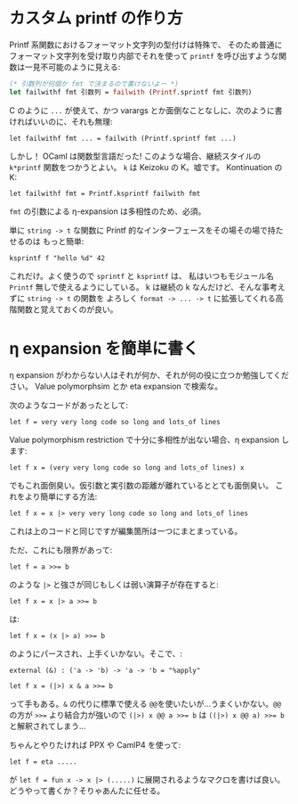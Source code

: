 # カスタム printf の作り方

Printf 系関数におけるフォーマット文字列の型付けは特殊で、
そのため普通にフォーマット文字列を受け取り内部でそれを使って
`printf` を呼び出すような関数は一見不可能のように見える:

```ocaml
(* 引数列が何個か fmt で決まるので書けないよー *)
let failwithf fmt 引数列 = failwith (Printf.sprintf fmt 引数列)
```

C のように `...` が使えて、かつ varargs とか面倒なことなしに、次のように書ければいいのに、それも無理:

```
let failwithf fmt ... = failwith (Printf.sprintf fmt ...)
```

しかし！ OCaml は関数型言語だった! このような場合、継続スタイルの `k*printf` 関数をつかうとよい。 
`k` は Keizoku の K。嘘です。 Kontinuation の K:

```
let failwithf fmt = Printf.ksprintf failwith fmt
```

`fmt` の引数による η-expansion は多相性のため、必須。

単に `string -> t` な関数に Printf 的なインターフェースをその場その場で持たせるのは
もっと簡単:

```
ksprintf f "hello %d" 42
```

これだけ。よく使うので `sprintf` と `ksprintf` は、
私はいつもモジュール名 `Printf` 無しで使えるようにしている。
k は継続の k なんだけど、そんな事考えずに `string -> t` の関数を
よろしく `format -> ... -> t` に拡張してくれる高階関数と覚えておくのが良い。






# η expansion を簡単に書く

η expansion がわからない人はそれが何か、それが何の役に立つか勉強してください。
Value polymorphsim とか eta expansion で検索な。

次のようなコードがあったとして:

```
let f = very very long code so long and lots_of lines
```

Value polymorphism restriction で十分に多相性が出ない場合、η expansion します:

```
let f x = (very very long code so long and lots_of lines) x
```

でもこれ面倒臭い。仮引数と実引数の距離が離れているととても面倒臭い。
これをより簡単にする方法:

```
let f x = x |> very very long code so long and lots_of lines
```

これは上のコードと同じですが編集箇所は一つにまとまっている。

ただ、これにも限界があって:

    let f = a >>= b

のような `|>` と強さが同じもしくは弱い演算子が存在すると:

```
let f x = x |> a >>= b
```

は:

```
let f x = (x |> a) >>= b
```

のようにパースされ、上手くいかない。そこで、:

```
external (&) : ('a -> 'b) -> 'a -> 'b = "%apply"

let f x = (|>) x & a >>= b
```

って手もある。`&` の代りに標準で使える `@@`を使いたいが…うまくいかない。`@@` の方が `>>=` より結合力が強いので `(|>) x @@ a >>= b` は `((|>) x @@ a) >>= b` と解釈されてしまう…

ちゃんとやりたければ PPX や CamlP4 を使って:

```
let f = eta .....
```

が `let f = fun x -> x |> (.....)` に展開されるようなマクロを書けば良い。
どうやって書くか？そりゃあんたに任せる。
